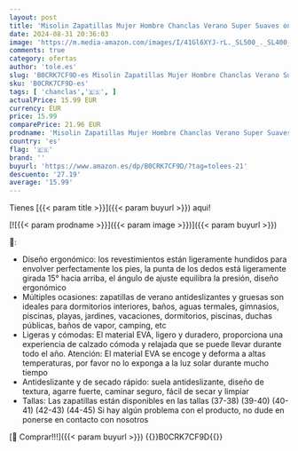 ```yaml
---
layout: post
title: 'Misolin Zapatillas Mujer Hombre Chanclas Verano Super Suaves on Cloudyzzz Sandalias Antideslizante de Baño Secado Pantuflas Piscina Playa Comodas Interior Exterior Unisex Sonrojarse 37/38 EU'
date: 2024-08-31 20:36:03
image: 'https://m.media-amazon.com/images/I/41Gl6XYJ-rL._SL500_._SL400_.jpg'
comments: true
category: ofertas
author: 'tole.es'
slug: 'B0CRK7CF9D-es Misolin Zapatillas Mujer Hombre Chanclas Verano Super...'
sku: 'B0CRK7CF9D-es'
tags: [ 'chanclas','🇪🇸', ]
actualPrice: 15.99 EUR
currency: EUR
price: 15.99
comparePrice: 21.96 EUR
prodname: 'Misolin Zapatillas Mujer Hombre Chanclas Verano Super Suaves on Cloudyzzz Sandalias Antideslizante de Baño Secado Pantuflas Piscina Playa Comodas Interior Exterior Unisex Sonrojarse 37/38 EU'
country: 'es'
flag: '🇪🇸'
brand: ''
buyurl: 'https://www.amazon.es/dp/B0CRK7CF9D/?tag=tolees-21'
descuento: '27.19'
average: '15.99'
---
```


Tienes [{{< param title >}}]({{< param buyurl >}}) aqui!

[![{{< param prodname >}}]({{< param image >}})]({{< param buyurl >}})

🔎:

- Diseño ergonómico: los revestimientos están ligeramente hundidos para envolver perfectamente los pies, la punta de los dedos está ligeramente girada 15° hacia arriba, el ángulo de ajuste equilibra la presión, diseño ergonómico
- Múltiples ocasiones: zapatillas de verano antideslizantes y gruesas son ideales para dormitorios interiores, baños, aguas termales, gimnasios, piscinas, playas, jardines, vacaciones, dormitorios, piscinas, duchas públicas, baños de vapor, camping, etc
- Ligeras y cómodas: El material EVA, ligero y duradero, proporciona una experiencia de calzado cómoda y relajada que se puede llevar durante todo el año. Atención: El material EVA se encoge y deforma a altas temperaturas, por favor no lo exponga a la luz solar durante mucho tiempo
- Antideslizante y de secado rápido: suela antideslizante, diseño de textura, agarre fuerte, caminar seguro, fácil de secar y limpiar
- Tallas: Las zapatillas están disponibles en las tallas (37-38) (39-40) (40-41) (42-43) (44-45) Si hay algún problema con el producto, no dude en ponerse en contacto con nosotros

[🛒 Comprar!!!]({{< param buyurl >}})
{{<world>}}B0CRK7CF9D{{</world>}}
